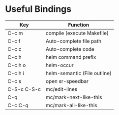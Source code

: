 # Useful Bindings

|Key|Function|
|---|--------|
|C-c m|compile (execute Makefile)|
|C-c f|Auto-complete file path|
|C-c c|Auto-complete code|
|C-c h|helm command prefix|
|C-c h o|helm-occur|
|C-c h i|helm-semantic (File outline)|
|C-c s|open sr-speedbar|
|C-S-c C-S-c|mc/edit-lines|
|C-q|mc/mark-next-like-this|
|C-c C-q|mc/mark-all-like-this|

